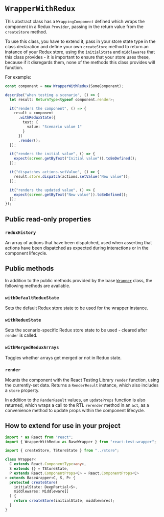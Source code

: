 `WrapperWithRedux`
=================

This abstract class has a `WrappingComponent` defined which wraps the component in a Redux `Provider`,
passing in the return value from the `createStore` method.

To use this class, you have to extend it, pass in your store state type in the class declaration and
define your own `createStore` method to return an instance of your Redux store, using the
`initialState` and `middlewares` that this class provides - it is important to ensure that your
store uses these, because if it disregards them, none of the methods this class provides will function.


For example:
```typescript jsx
const component = new WrapperWithRedux(SomeComponent);

describe("when testing a scenario", () => {
  let result: ReturnType<typeof component.render>;

  it("renders the component", () => {
    result = component
      .withReduxState({
        test: {
          value: "Scenario value 1"
        }
      })
      .render();
  });

  it("renders the initial value", () => {
    expect(screen.getByText("Initial value")).toBeDefined();
  });

  it("dispatches actions.setValue", () => {
    result.store.dispatch(actions.setValue("New value"));
  });

  it("renders the updated value", () => {
    expect(screen.getByText("New value")).toBeDefined();
  });
});
```


Public read-only properties
---------------------------

### `reduxHistory`
An array of actions that have been dispatched, used when asserting that actions have been
dispatched as expected during interactions or in the component lifecycle.


Public methods
--------------

In addition to the public methods provided by the base [`Wrapper`](Wrapper.md) class, the following
methods are available.

### `withDefaultReduxState`
Sets the default Redux store state to be used for the wrapper instance.

### `withReduxState`
Sets the scenario-specific Redux store state to be used - cleared after `render` is called.

### `withMergedReduxArrays`
Toggles whether arrays get merged or not in Redux state.

### `render`
Mounts the component with the React Testing Library `render` function, using the currently-set data.
Returns a `RenderResult` instance, which also includes a `store` property.

In addition to the `RenderResult` values, an `updateProps` function is also returned, which wraps
a call to the RTL `rerender` method in an `act`, as a convenience method to update props within the
component lifecycle.


How to extend for use in your project
-------------------------------------

```typescript jsx
import * as React from "react";
import { WrapperWithRedux as BaseWrapper } from "react-test-wrapper";

import { createStore, TStoreState } from "../store";

class Wrapper<
  C extends React.ComponentType<any>,
  S extends {} = TStoreState,
  P extends React.ComponentProps<C> = React.ComponentProps<C>
> extends BaseWrapper<C, S, P> {
  protected createStore(
    initialState: DeepPartial<S>,
    middlewares: Middleware[]
  ) {
    return createStore(initialState, middlewares);
  }
}
```
